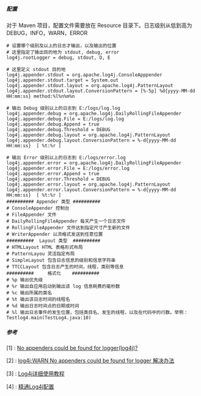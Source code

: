 ##### 配置

对于 Maven 项目，配置文件需要放在 Resource 目录下。日志级别从低到高为 DEBUG，INFO，WARN，ERROR

```properties
# 设置哪个级别及以上的日志才输出，以及输出的位置
# 这里指定了输出目的地为 stdout, debug, error
log4j.rootLogger = debug, stdout, D, E

# 这里定义 stdout 目的地
log4j.appender.stdout = org.apache.log4j.ConsoleApppender
log4j.appender.stdout.target = System.out
log4j.appender.stdout.layout = org.apache.log4j.PatternLayout
log4j.appender.stdout.layout.ConversionPattern = [%-5p] %d{yyyy-MM-dd HH:mm:ss} method:%l%n%m%n

# 输出 Debug 级别以上的日志到 E:/logs/log.log
log4j.appender.debug = org.apache.log4j.DailyRollingFileAppender 
log4j.appender.debug.File = E:/logs/log.log
log4j.appender.debug.Append = true
log4j.appender.debug.Threshold = DEBUG
log4j.appender.debug.layout = org.apache.log4j.PatternLayout
log4j.appender.debug.layout.ConversionPattern = %-d{yyyy-MM-dd HH:mm:ss}  [ %t:%r ]

# 输出 Error 级别以上的日志到 E:/logs/error.log
log4j.appender.error = org.apache.log4j.DailyRollingFileAppender 
log4j.appender.error.File = E:/logs/error.log
log4j.appender.error.Append = true
log4j.appender.error.Threshold = DEBUG
log4j.appender.error.layout = org.apache.log4j.PatternLayout
log4j.appender.error.layout.ConversionPattern = %-d{yyyy-MM-dd HH:mm:ss}  [ %t:%r ]
########## Appender 类型 ##########
# ConsoleAppender 控制台
# FileAppender 文件
# DailyRollingFileAppender 每天产生一个日志文件
# RollingFileAppender 文件达到指定尺寸产生新的文件
# WriterAppender 以流格式发送到任意位置
##########  Layout 类型  ##########
# HTMLLayout HTML 表格形式布局
# PatternLayou 灵活指定布局
# SimpleLayout 包含日志信息的级别和信息字符串
# TTCCLayout 包含日志产生的时间，线程，类别等信息
##########     格式化    ##########
# %p 输出优先级
# %r 输出自应用启动到输出该 log 信息耗费的毫秒数
# %c 输出所属的类名
# %t 输出该日志时间的线程名
# %d 输出日志时间点的日期或时间
# %l 输出日志事件的发生位置，包括类目名、发生的线程，以及在代码中的行数。举例：Testlog4.main(TestLog4.java:10)
```



##### 参考

[1] : [No appenders could be found for logger(log4j)?](https://stackoverflow.com/questions/12532339/no-appenders-could-be-found-for-loggerlog4j)

[2] : [log4j:WARN No appenders could be found for logger 解决办法](https://blog.csdn.net/chw0629/article/details/80567936)

[3] : [Log4j详细使用教程](https://blog.csdn.net/Evankaka/article/details/45815047)

[4] : [精通Log4j配置](http://blog.zollty.com/b/archive/proficient-in-log4j-config.html)